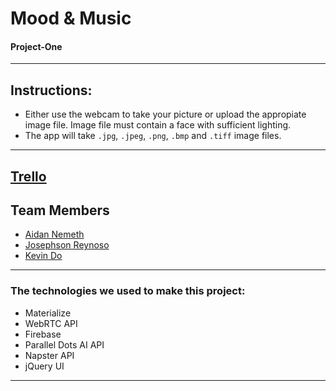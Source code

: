 # Mood & Music

#### Project-One

---------------

## Instructions:
* Either use the webcam to take your picture or upload the appropiate image file. Image file must contain a face with sufficient lighting.
* The app will take `.jpg`, `.jpeg`, `.png`, `.bmp` and `.tiff` image files. 

---------------
## [Trello](https://trello.com/b/aIbXUAJ1/project-one)

## Team Members
* [Aidan Nemeth](https://github.com/ironaidan)
* [Josephson Reynoso](https://github.com/JSR88431)
* [Kevin Do](https://github.com/do-kevin)

---------------

### The technologies we used to make this project:
- Materialize
- WebRTC API
- Firebase
- Parallel Dots AI API
- Napster API
- jQuery UI

--------------
